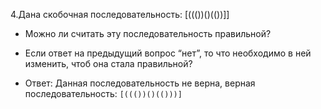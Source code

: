 4.Дана скобочная последовательность: [((())()(())]]
- Можно ли считать эту последовательность правильной?
- Если ответ на предыдущий вопрос “нет”, то что необходимо в ней изменить, чтоб она стала правильной?



- Ответ:
Данная последовательность не верна, верная последовательность:
``
  [((())()(()))]
``
